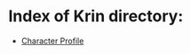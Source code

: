 # Index of Krin directory:


* [Character Profile](https://fiaan.github.io/SD-D/Krin/CharacterProfile)

